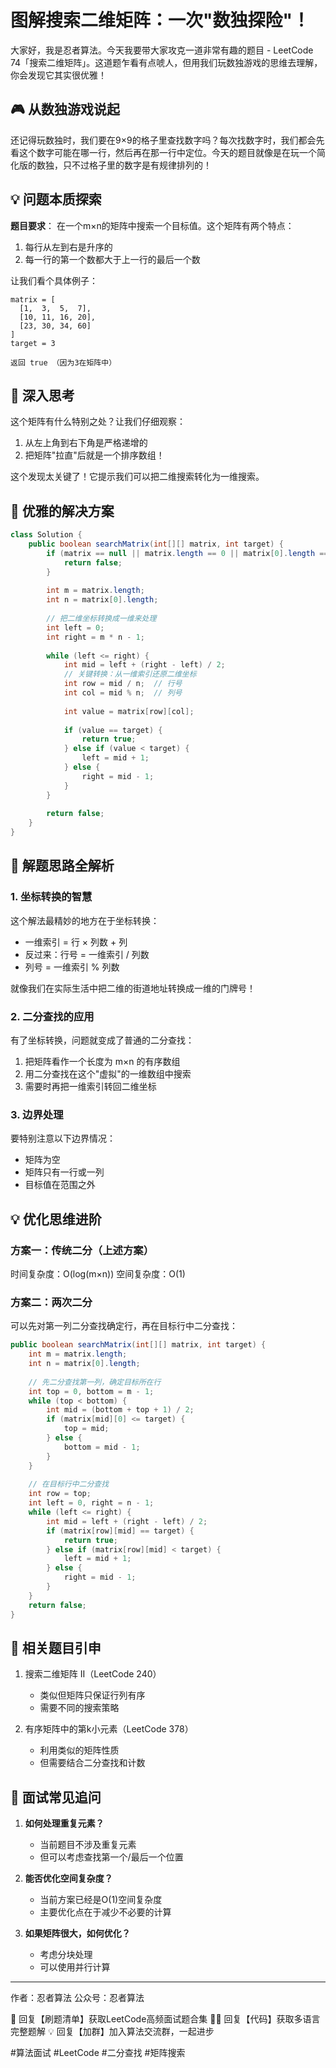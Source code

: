 # 图解搜索二维矩阵：一次"数独探险"！

大家好，我是忍者算法。今天我要带大家攻克一道非常有趣的题目 - LeetCode 74「搜索二维矩阵」。这道题乍看有点唬人，但用我们玩数独游戏的思维去理解，你会发现它其实很优雅！

## 🎮 从数独游戏说起

还记得玩数独时，我们要在9×9的格子里查找数字吗？每次找数字时，我们都会先看这个数字可能在哪一行，然后再在那一行中定位。今天的题目就像是在玩一个简化版的数独，只不过格子里的数字是有规律排列的！

## 💡 问题本质探索

**题目要求**：
在一个m×n的矩阵中搜索一个目标值。这个矩阵有两个特点：
1. 每行从左到右是升序的
2. 每一行的第一个数都大于上一行的最后一个数

让我们看个具体例子：
```
matrix = [
  [1,  3,  5,  7],
  [10, 11, 16, 20],
  [23, 30, 34, 60]
]
target = 3

返回 true （因为3在矩阵中）
```

## 🤔 深入思考

这个矩阵有什么特别之处？让我们仔细观察：
1. 从左上角到右下角是严格递增的
2. 把矩阵"拉直"后就是一个排序数组！

这个发现太关键了！它提示我们可以把二维搜索转化为一维搜索。

## 🚀 优雅的解决方案

```java
class Solution {
    public boolean searchMatrix(int[][] matrix, int target) {
        if (matrix == null || matrix.length == 0 || matrix[0].length == 0) {
            return false;
        }
        
        int m = matrix.length;
        int n = matrix[0].length;
        
        // 把二维坐标转换成一维来处理
        int left = 0;
        int right = m * n - 1;
        
        while (left <= right) {
            int mid = left + (right - left) / 2;
            // 关键转换：从一维索引还原二维坐标
            int row = mid / n;  // 行号
            int col = mid % n;  // 列号
            
            int value = matrix[row][col];
            
            if (value == target) {
                return true;
            } else if (value < target) {
                left = mid + 1;
            } else {
                right = mid - 1;
            }
        }
        
        return false;
    }
}
```

## 📝 解题思路全解析

### 1. 坐标转换的智慧
这个解法最精妙的地方在于坐标转换：
- 一维索引 = 行 × 列数 + 列
- 反过来：行号 = 一维索引 / 列数
- 列号 = 一维索引 % 列数

就像我们在实际生活中把二维的街道地址转换成一维的门牌号！

### 2. 二分查找的应用
有了坐标转换，问题就变成了普通的二分查找：
1. 把矩阵看作一个长度为 m×n 的有序数组
2. 用二分查找在这个"虚拟"的一维数组中搜索
3. 需要时再把一维索引转回二维坐标

### 3. 边界处理
要特别注意以下边界情况：
- 矩阵为空
- 矩阵只有一行或一列
- 目标值在范围之外

## 💡 优化思维进阶

### 方案一：传统二分（上述方案）
时间复杂度：O(log(m×n))
空间复杂度：O(1)

### 方案二：两次二分
可以先对第一列二分查找确定行，再在目标行中二分查找：
```java
public boolean searchMatrix(int[][] matrix, int target) {
    int m = matrix.length;
    int n = matrix[0].length;
    
    // 先二分查找第一列，确定目标所在行
    int top = 0, bottom = m - 1;
    while (top < bottom) {
        int mid = (bottom + top + 1) / 2;
        if (matrix[mid][0] <= target) {
            top = mid;
        } else {
            bottom = mid - 1;
        }
    }
    
    // 在目标行中二分查找
    int row = top;
    int left = 0, right = n - 1;
    while (left <= right) {
        int mid = left + (right - left) / 2;
        if (matrix[row][mid] == target) {
            return true;
        } else if (matrix[row][mid] < target) {
            left = mid + 1;
        } else {
            right = mid - 1;
        }
    }
    return false;
}
```

## 🎯 相关题目引申

1. 搜索二维矩阵 II（LeetCode 240）
   - 类似但矩阵只保证行列有序
   - 需要不同的搜索策略

2. 有序矩阵中的第k小元素（LeetCode 378）
   - 利用类似的矩阵性质
   - 但需要结合二分查找和计数

## 🌟 面试常见追问

1. **如何处理重复元素？**
   - 当前题目不涉及重复元素
   - 但可以考虑查找第一个/最后一个位置

2. **能否优化空间复杂度？**
   - 当前方案已经是O(1)空间复杂度
   - 主要优化点在于减少不必要的计算

3. **如果矩阵很大，如何优化？**
   - 考虑分块处理
   - 可以使用并行计算

---
作者：忍者算法
公众号：忍者算法

🎁 回复【刷题清单】获取LeetCode高频面试题合集
🧑‍💻 回复【代码】获取多语言完整题解
💡 回复【加群】加入算法交流群，一起进步

#算法面试 #LeetCode #二分查找 #矩阵搜索